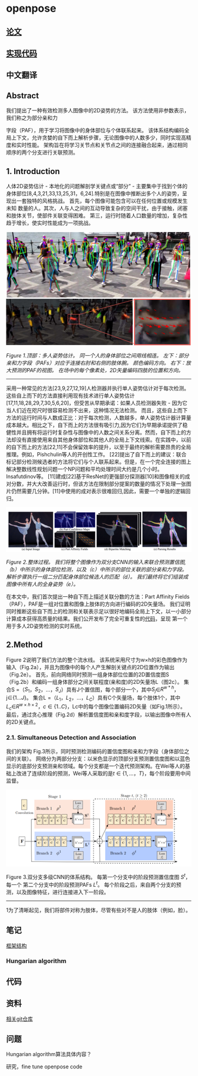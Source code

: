 # openpose

## [论文](.\openpose.pdf)

## [实现代码](https://github.com/ZheC/Realtime_Multi-Person_Pose_Estimation)

## 中文翻译

## Abstract

我们提出了一种有效检测多人图像中的2D姿势的方法。 该方法使用非参数表示，我们称之为部分亲和力

字段（PAF），用于学习将图像中的身体部位与个体联系起来。 该体系结构编码全局上下文，允许贪婪的自下而上解析步骤，无论图像中的人数多少，同时实现高精度和实时性能。 架构旨在将学习关节点和关节点之间的连接融合起来，通过相同顺序的两个分支进行关联预测。 

## 1. Introduction

人体2D姿势估计 - 本地化的问题解剖学关键点或“部分” - 主要集中于找到个体的身体部位[8,4,3,21,33,13,25,31，6,24].特别是在图像中推断出多个人的姿势，呈现出一套独特的风格挑战。 首先，每个图像可能包含可以在任何位置或规模发生未知 数量的人。其次，人与人之间的互动导致复杂的空间干扰，由于接触，闭塞和肢体关节，使部件关联变得困难。 第三，运行时随着人口数量的增加，复杂性趋于增长，使实时性能成为一项挑战。

![](assets/img/openpose-Figure1.png)

*Figure 1.顶部：多人姿势估计。 同一个人的身体部位之间用线相连。 左下：部分亲和力字段（PAFs）对应于连接右肘和右侧的肢体腕。 颜色编码方向。 右下：放大预测的PAF的视图。 在场中的每个像素处，2D矢量编码四肢的位置和方向。*

------------------------------------------------------------------------

[^Video result]: https://youtu.be/pW6nZXeWlGM

采用一种常见的方法[23,9,27,12,19]人检测器并执行单人姿势估计对于每次检测。 这些自上而下的方法直接利用现有技术进行单人姿势估计[17,11,18,28,29,7,30,5,6,20]，但受苦从早期承诺：如果人员检测器失败 - 因为它当人们近在咫尺时很容易检测不出来，这种情况无法检测。 而且，这些自上而下方法的运行时间与人数成正比：对于每次检测，人数越多，单人姿势估计器计算量成本越大。相比之下，自下而上的方法很有吸引力,因为它们为早期承诺提供了稳健性并且拥有将运行时复杂性与图像中的人数之间关系分离。然而，自下而上的方法却没有直接使用来自其他身体部位和其他人的全局上下文线索。在实践中，以前的自下而上的方法[22,11]不会保留效率的提升，以至于最终的解析需要昂贵的全局推理。例如，Pishchulin等人的开创性工作。 [22]提出了自下而上的建议：联合标记部分检测候选者的方法将它们与个人联系起来。但是，在一个完全连接的图上解决整数线性规划问题一个NP问题和平均处理时间大约是几个小时。 Insafutdinov等。 [11]建成[22]基于ResNet的更强部分探测器[10]和图像相关的成对分数，并大大改善运行时，但该方法在限制部分提案的数量的情况下处理一张图片仍然需要几分钟。[11]中使用的成对表示很难回归,因此，需要一个单独的逻辑回归。

![](assets/img/openpose-Figure2.png)

*Figure 2.整体过程。 我们将整个图像作为双分支CNN的输入来联合预测置信图,（b）中所示的身体部位检测，以及（c）中所示的部位关联的部分亲和力字段。 解析步骤执行一组二分匹配身体部位候选人的匹配（d）。 我们最终将它们组装成图像中所有人的全身姿势（e）。*

 在本文中，我们首次提出一种自下而上描述关联分数的方法：Part Affinity Fields（PAF），PAF是一组对位置和图像上肢体的方向进行编码的2D矢量场。 我们证明同时推断这些自下而上的检测和关联表示足以很好地编码全局上下文，以一小部分计算成本获得高质量的结果。我们公开发布了完全可重复性的[代码](https://github.com/ZheC/Realtime_Multi-Person_Pose_Estimation)，呈现 第一个用于多人2D姿势检测的实时系统。

## 2.Method

Figure 2说明了我们方法的整个流水线。 该系统采用尺寸为w×h的彩色图像作为输入（Fig.2a），并且为图像中的每个人产生解剖关键点的2D位置作为输出（Fig.2e）。 首先，前向网络同时预测一组身体部位位置的2D置信度图S（Fig.2b）和编码一组身体部分之间关联程度(亲和度)的2D矢量场L（图2c）。 集合S =（$S_1$，$S_2$，...，$S_J$）具有J个置信图，每个部分一个，其中$S_j$∈${R}^{w * h}$，j∈${\{1...J\}}$。 集合L =（$L_1$，$L_2$，...，$L_C$）具有C个矢量场，每个肢体1个，其中$L_c$∈$R^{w×h×2}$，$c∈\{1.. C\}$，Lc中的每个图像位置编码2D矢量（如Fig.1所示）。 最后，通过贪心推理（Fig.2d）解析置信度图和亲和度字段，以输出图像中所有人的2D关键点。

### 2.1. Simultaneous Detection and Association

我们的架构 Fig.3所示，同时预测检测编码的置信度图和亲和力字段（身体部位之间的关联）。 网络分为两部分分支：以米色显示的顶部分支预测置信度图和以蓝色显示的底部分支预测亲和领域。每个分支都是一个迭代预测架构。在Wei等人的基础上改进了连续阶段的预测，Wei等人采取的是$t∈\{1 ,... ，T\}$，每个阶段要用中间监督。

![](assets/img/openpose-Figure3.png)

Figure 3.双分支多级CNN的体系结构。 每第一个分支中的阶段预测置信度图 ${S}^{t}$，每一个
第二个分支中的阶段预测PAFs  $L^t$。 每个阶段之后，来自两个分支的预测，以及图像特征，进行连接进入下一阶段。



---------------------------------------

 1为了清晰起见，我们将部件对称为肢体，尽管有些对不是人的肢体（例如，脸）。



## 笔记

[框架结构](https://blog.csdn.net/qq_36165459/article/details/78322184)

### Hungarian algorithm

## 代码

## 资料

[相关git仓库]()

## 问题

Hungarian algorithm算法具体内容？

研究，fine tune openpose code